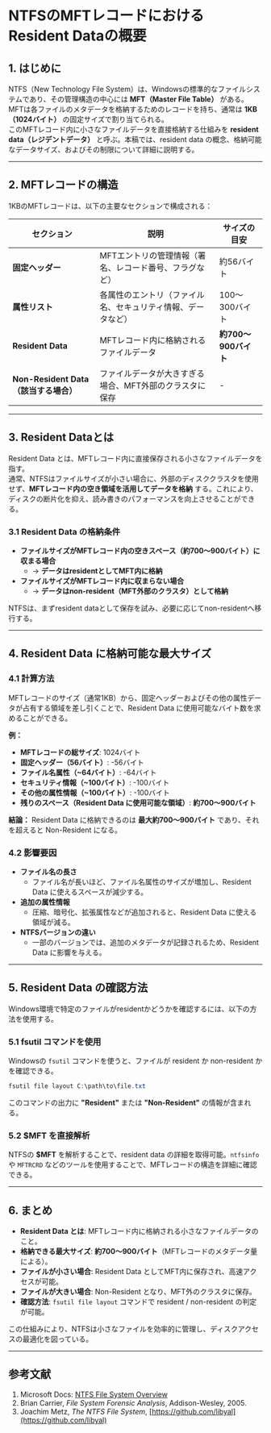 # **NTFSのMFTレコードにおけるResident Dataの概要**

## **1. はじめに**
NTFS（New Technology File System）は、Windowsの標準的なファイルシステムであり、その管理構造の中心には **MFT（Master File Table）** がある。MFTは各ファイルのメタデータを格納するためのレコードを持ち、通常は **1KB（1024バイト）** の固定サイズで割り当てられる。  
このMFTレコード内に小さなファイルデータを直接格納する仕組みを **resident data（レジデントデータ）** と呼ぶ。本稿では、resident data の概念、格納可能なデータサイズ、およびその制限について詳細に説明する。

---

## **2. MFTレコードの構造**
1KBのMFTレコードは、以下の主要なセクションで構成される：

| セクション | 説明 | サイズの目安 |
|-----------|------|-------------|
| **固定ヘッダー** | MFTエントリの管理情報（署名、レコード番号、フラグなど） | 約56バイト |
| **属性リスト** | 各属性のエントリ（ファイル名、セキュリティ情報、データなど） | 100～300バイト |
| **Resident Data** | MFTレコード内に格納されるファイルデータ | **約700～900バイト** |
| **Non-Resident Data（該当する場合）** | ファイルデータが大きすぎる場合、MFT外部のクラスタに保存 | - |

---

## **3. Resident Dataとは**
Resident Data とは、MFTレコード内に直接保存される小さなファイルデータを指す。  
通常、NTFSはファイルサイズが小さい場合に、外部のディスククラスタを使用せず、**MFTレコード内の空き領域を活用してデータを格納** する。これにより、ディスクの断片化を抑え、読み書きのパフォーマンスを向上させることができる。

### **3.1 Resident Data の格納条件**
- **ファイルサイズがMFTレコード内の空きスペース（約700～900バイト）に収まる場合**
  - → **データはresidentとしてMFT内に格納**
- **ファイルサイズがMFTレコード内に収まらない場合**
  - → **データはnon-resident（MFT外部のクラスタ）として格納**
  
NTFSは、まずresident dataとして保存を試み、必要に応じてnon-residentへ移行する。

---

## **4. Resident Data に格納可能な最大サイズ**
### **4.1 計算方法**
MFTレコードのサイズ（通常1KB）から、固定ヘッダーおよびその他の属性データが占有する領域を差し引くことで、Resident Data に使用可能なバイト数を求めることができる。

**例：**
- **MFTレコードの総サイズ**: 1024バイト
- **固定ヘッダー（56バイト）**: -56バイト
- **ファイル名属性（~64バイト）**: -64バイト
- **セキュリティ情報（~100バイト）**: -100バイト
- **その他の属性情報（~100バイト）**: -100バイト
- **残りのスペース（Resident Data に使用可能な領域）**: **約700～900バイト**

**結論：** Resident Data に格納できるのは **最大約700～900バイト** であり、それを超えると Non-Resident になる。

### **4.2 影響要因**
- **ファイル名の長さ**  
  - ファイル名が長いほど、ファイル名属性のサイズが増加し、Resident Data に使えるスペースが減少する。
- **追加の属性情報**  
  - 圧縮、暗号化、拡張属性などが追加されると、Resident Data に使える領域が減る。
- **NTFSバージョンの違い**  
  - 一部のバージョンでは、追加のメタデータが記録されるため、Resident Data に影響を与える。

---

## **5. Resident Data の確認方法**
Windows環境で特定のファイルがresidentかどうかを確認するには、以下の方法を使用する。

### **5.1 fsutil コマンドを使用**
Windowsの `fsutil` コマンドを使うと、ファイルが resident か non-resident かを確認できる。

```powershell
fsutil file layout C:\path\to\file.txt
```
このコマンドの出力に **"Resident"** または **"Non-Resident"** の情報が含まれる。

### **5.2 $MFT を直接解析**
NTFSの **$MFT** を解析することで、resident data の詳細を取得可能。`ntfsinfo` や `MFTRCRD` などのツールを使用することで、MFTレコードの構造を詳細に確認できる。

---

## **6. まとめ**
- **Resident Data とは**: MFTレコード内に格納される小さなファイルデータのこと。
- **格納できる最大サイズ**: **約700～900バイト**（MFTレコードのメタデータ量による）。
- **ファイルが小さい場合**: Resident Data としてMFT内に保存され、高速アクセスが可能。
- **ファイルが大きい場合**: Non-Resident となり、MFT外のクラスタに保存。
- **確認方法**: `fsutil file layout` コマンドで resident / non-resident の判定が可能。

この仕組みにより、NTFSは小さなファイルを効率的に管理し、ディスクアクセスの最適化を図っている。

---

## **参考文献**
1. Microsoft Docs: [NTFS File System Overview](https://docs.microsoft.com/en-us/windows/win32/fileio/ntfs-technical-reference)
2. Brian Carrier, *File System Forensic Analysis*, Addison-Wesley, 2005.
3. Joachim Metz, *The NTFS File System*, [https://github.com/libyal](https://github.com/libyal)